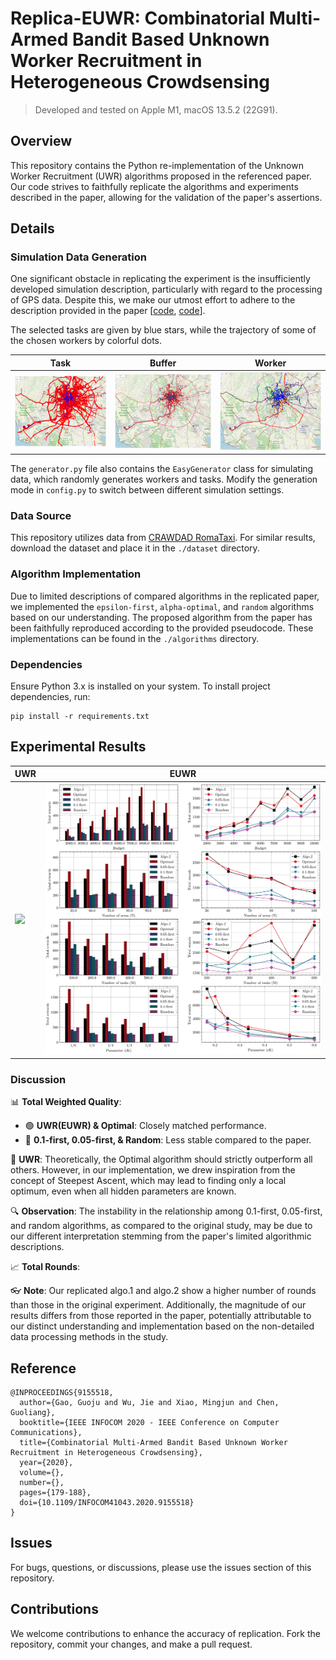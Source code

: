 # Replica-EUWR: Combinatorial Multi-Armed Bandit Based Unknown Worker Recruitment in Heterogeneous Crowdsensing

> Developed and tested on Apple M1, macOS 13.5.2 (22G91).

## Overview

This repository contains the Python re-implementation of the Unknown Worker Recruitment (UWR) algorithms proposed in the referenced paper. Our code strives to faithfully replicate the algorithms and experiments described in the paper, allowing for the
validation of the paper's assertions.

## Details

### Simulation Data Generation

One significant obstacle in replicating the experiment is the insufficiently developed simulation description, particularly with regard to the processing of GPS data. Despite this, we
make our utmost effort to adhere to the description provided in the
paper [[code](./processor.ipynb), [code](./generator.py)].

The selected tasks are given by blue stars, while the trajectory of some of the chosen workers by colorful dots.

|Task|Buffer|Worker|
|--|--|--|
|![](./dataset/2014-02-14.tasks.png)|![](./dataset/2014-02-14.range.png)|![](./dataset/2014-02-14.workers.png)|


The `generator.py` file also contains the `EasyGenerator` class for simulating data, which randomly generates workers
and tasks. Modify the generation mode in `config.py` to switch between different simulation settings.

### Data Source

This repository utilizes data from [CRAWDAD RomaTaxi](https://ieee-dataport.org/open-access/crawdad-romataxi). For
similar results, download the dataset and place it in the `./dataset` directory.

### Algorithm Implementation

Due to limited descriptions of compared algorithms in the replicated paper, we implemented the `epsilon-first`, `alpha-optimal`, and `random` algorithms based on our understanding. The proposed algorithm from the paper has been faithfully reproduced according to the provided pseudocode. These implementations can be found in the `./algorithms` directory.

### Dependencies

Ensure Python 3.x is installed on your system. To install project dependencies, run:

    pip install -r requirements.txt

## Experimental Results

|UWR|EUWR|
|--|--|
|![](./fig.jpg)|![](./fig-extended.jpg)|

### Discussion

📊 **Total Weighted Quality**:
- 🟢 **UWR(EUWR) & Optimal**: Closely matched performance.
- 🔵 **0.1-first, 0.05-first, & Random**: Less stable compared to the paper.

🧠 **UWR**: Theoretically, the Optimal algorithm should strictly outperform all others. However, in our implementation, we drew inspiration from the concept of Steepest Ascent, which may lead to finding only a local optimum, even when all hidden parameters are known.

🔍 **Observation**: The instability in the relationship among 0.1-first, 0.05-first, and random algorithms, as compared to the original study, may be due to our different interpretation stemming from the paper's limited algorithmic descriptions.

📈 **Total Rounds**:

👓 **Note**: Our replicated algo.1 and algo.2 show a higher number of rounds than those in the original experiment. Additionally, the magnitude of our results differs from those reported in the paper, potentially attributable to our distinct understanding and implementation based on the non-detailed data processing methods in the study.

## Reference

```
@INPROCEEDINGS{9155518,
  author={Gao, Guoju and Wu, Jie and Xiao, Mingjun and Chen, Guoliang},
  booktitle={IEEE INFOCOM 2020 - IEEE Conference on Computer Communications}, 
  title={Combinatorial Multi-Armed Bandit Based Unknown Worker Recruitment in Heterogeneous Crowdsensing}, 
  year={2020},
  volume={},
  number={},
  pages={179-188},
  doi={10.1109/INFOCOM41043.2020.9155518}
}
```


## Issues

For bugs, questions, or discussions, please use the issues section of this repository.

## Contributions

We welcome contributions to enhance the accuracy of replication. Fork the repository, commit your changes, and make a
pull request.
